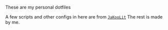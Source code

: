 These are my personal dotfiles

A few scripts and other configs in here are from [`JaKooLit`](https://github.com/JaKooLit)
The rest is made by me.
